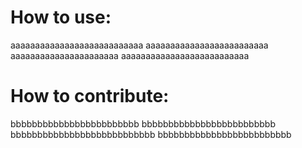 # How to use:

aaaaaaaaaaaaaaaaaaaaaaaaaaa
aaaaaaaaaaaaaaaaaaaaaaaaa
aaaaaaaaaaaaaaaaaaaaaa
aaaaaaaaaaaaaaaaaaaaaaaaaa

# How to contribute:

bbbbbbbbbbbbbbbbbbbbbbbb
bbbbbbbbbbbbbbbbbbbbbbbbb
bbbbbbbbbbbbbbbbbbbbbbbbbbb
bbbbbbbbbbbbbbbbbbbbbbbbb




